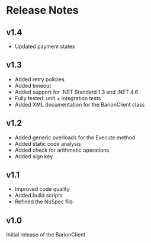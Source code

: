# Release Notes

## v1.4

- Updated payment states

## v1.3

- Added retry policies
- Added timeout
- Added support for .NET Standard 1.3 and .NET 4.6
- Fully tested: unit + integration tests
- Added XML documentation for the BarionClient class

## v1.2

- Added generic overloads for the Execute method
- Added static code analysis
- Added check for arithmetic operations
- Added sign key

## v1.1

- Improved code quality
- Added build scripts
- Refined the NuSpec file

## v1.0

Initial release of the BarionClient